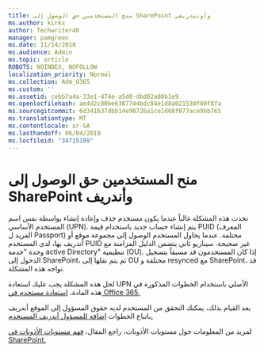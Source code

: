 ```yaml
---
title: منح المستخدمين حق الوصول إلى SharePoint وأونيدريفي
ms.author: kirks
author: Techwriter40
manager: pamgreen
ms.date: 11/14/2018
ms.audience: Admin
ms.topic: article
ROBOTS: NOINDEX, NOFOLLOW
localization_priority: Normal
ms.collection: Adm_O365
ms.custom: ''
ms.assetid: cebb7a4a-33e1-474e-a5d0-dbd02a80b1e9
ms.openlocfilehash: ae4d2c00be6387744bdc84e1d8a021530f80f8fa
ms.sourcegitcommit: 6d341637dbb14e90726a1ce1d68f077ace9bb765
ms.translationtype: MT
ms.contentlocale: ar-SA
ms.lasthandoff: 06/04/2019
ms.locfileid: "34715199"
---
```

# <a name="give-users-access-to-sharepoint-and-onedrive"></a>منح المستخدمين حق الوصول إلى SharePoint وأندريف

<p><span style="mso-bidi-font-family: Calibri; mso-bidi-theme-font: minor-latin;">تحدث هذه المشكلة غالباً عندما يكون مستخدم حذف وإعادة إنشاء بواسطة نفس اسم المستخدم الأساسي (UPN). يتم إنشاء حساب جديد باستخدام قيمة PUID (المعرف الفريد ل Passport) مختلفة. عندما يحاول المستخدم الوصول إلى مجموعة موقع أو أندريف بها، لدى المستخدم PUID غير صحيحة. سيناريو ثاني يتضمن الدليل المزامنة مع وحدة "خدمة active Directory" تنظيمية (OU). إذا كان المستخدمون قد مسبقاً بتسجيل الدخول إلى SharePoint، ثم يتم نقلها إلى OU مختلفة و resynced مع SharePoint، قد تواجه هذه المشكلة.</span></p> <p><span style="mso-bidi-font-family: Calibri; mso-bidi-theme-font: minor-latin;">لحل هذه المشكلة يجب عليك استعادة UPN الأصلي باستخدام الخطوات المذكورة في هذه المادة، <a href="https://docs.microsoft.com/en-us/office365/admin/add-users/restore-user?view=o365-worldwide">استعادة مستخدم في Office 365.</a></span></p> <p><span style="mso-bidi-font-family: Calibri; mso-bidi-theme-font: minor-latin;">بعد القيام بذلك، يمكنك التحقق من المستخدم لديه حقوق المسؤول إلى الموقع أندريف باتباع الخطوات <a href="https://docs.microsoft.com/en-us/sharepoint/manage-user-profiles?redirectSourcePath=%252fen-us%252farticle%252fmanage-user-profiles-in-the-sharepoint-admin-center-494bec9c-6654-41f0-920f-f7f937ea9723#add-and-remove-admins-for-a-users-onedrive">إضافة للمسؤول أندريف المستخدم.</a></span></p> <p><span style="mso-bidi-font-family: Calibri; mso-bidi-theme-font: minor-latin;">لمزيد من المعلومات حول مستويات الأذونات، راجع المقال، <a href="https://docs.microsoft.com/en-us/sharepoint/understanding-permission-levels">فهم مستويات الأذونات في SharePoint.</a>&nbsp;</span></p>
